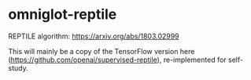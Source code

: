 # omniglot-reptile

REPTILE algorithm: https://arxiv.org/abs/1803.02999

This will mainly be a copy of the TensorFlow version here (https://github.com/openai/supervised-reptile), re-implemented for self-study.


